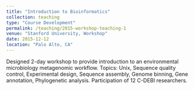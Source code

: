 ```yaml
---
title: "Introduction to Bioinformatics"
collection: teaching
type: "Course Development"
permalink: /teaching/2015-workshop-teaching-1
venue: "Stanford University, Workshop"
date: 2015-12-12
location: "Palo Alto, CA"
---
```

Designed 2-day workshop to provide introduction to an environmental microbiology metagenomic workflow. Topics: Unix, Sequence quality control, Experimental design, Sequence assembly, Genome binning, Gene annotation, Phylogenetic analysis.
Participation of 12 C-DEBI researchers.

